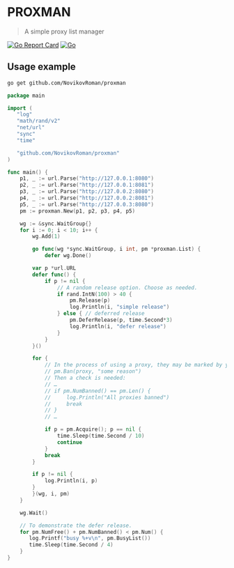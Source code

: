 # PROXMAN

> A simple proxy list manager

[![Go Report Card](https://goreportcard.com/badge/github.com/NovikovRoman/proxman)](https://goreportcard.com/report/github.com/NovikovRoman/proxman)
[![Go](https://github.com/NovikovRoman/proxman/actions/workflows/go.yml/badge.svg)](https://github.com/NovikovRoman/proxman/actions/workflows/go.yml)

## Usage example

```bash
go get github.com/NovikovRoman/proxman
```

```go
package main

import (
   "log"
   "math/rand/v2"
   "net/url"
   "sync"
   "time"

   "github.com/NovikovRoman/proxman"
)

func main() {
    p1, _ := url.Parse("http://127.0.0.1:8080")
    p2, _ := url.Parse("http://127.0.0.1:8081")
    p3, _ := url.Parse("http://127.0.0.2:8080")
    p4, _ := url.Parse("http://127.0.0.2:8081")
    p5, _ := url.Parse("http://127.0.0.3:8080")
    pm := proxman.New(p1, p2, p3, p4, p5)

    wg := &sync.WaitGroup{}
    for i := 0; i < 10; i++ {
        wg.Add(1)

        go func(wg *sync.WaitGroup, i int, pm *proxman.List) {
            defer wg.Done()

        var p *url.URL
        defer func() {
            if p != nil {
                // A random release option. Choose as needed.
                if rand.IntN(100) > 40 {
                    pm.Release(p)
                    log.Println(i, "simple release")
                } else { // deferred release
                    pm.DeferRelease(p, time.Second*3)
                    log.Println(i, "defer release")
                }
            }
        }()

        for {
            // In the process of using a proxy, they may be marked by you as banned:
            // pm.Ban(proxy, "some reason")
            // Then a check is needed:
            // …
            // if pm.NumBanned() == pm.Len() {
            //     log.Println("All proxies banned")
            //     break
            // }
            // …

            if p = pm.Acquire(); p == nil {
                time.Sleep(time.Second / 10)
                continue
            }
            break
        }

        if p != nil {
            log.Println(i, p)
        }
        }(wg, i, pm)
    }

    wg.Wait()

    // To demonstrate the defer release.
    for pm.NumFree() + pm.NumBanned() < pm.Num() {
       log.Printf("busy %+v\n", pm.BusyList())
       time.Sleep(time.Second / 4)
    }
}
```

